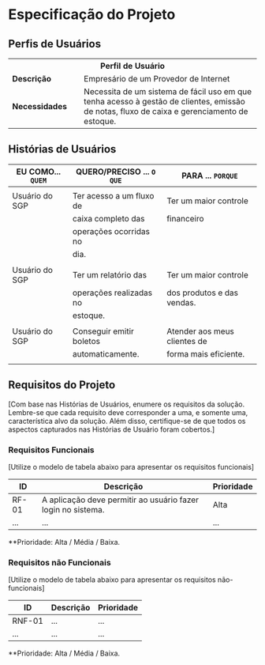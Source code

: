 # Especificação do Projeto

## Perfis de Usuários

<table>
<tbody>
<tr align=center>
<th colspan="2">Perfil de Usuário </th>
</tr>
<tr>
<td width="150px"><b>Descrição</b></td>
<td width="600px">Empresário de um Provedor de Internet</td>
</tr>
<tr>
<td><b>Necessidades</b></td>
<td>Necessita de um sistema de fácil uso em que tenha acesso à gestão
de clientes, emissão de notas, fluxo de caixa e gerenciamento de
estoque.</td>
</tr>
</tbody>
</table>


## Histórias de Usuários

|EU COMO... `QUEM`   | QUERO/PRECISO ... `O QUE` |PARA ... `PORQUE`                 |
|--------------------|---------------------------|----------------------------------|
|                    |                           |                                  |
| Usuário do SGP     | Ter acesso a um fluxo de  | Ter um maior controle            |
|                    | caixa completo das        | financeiro                       |
|                    | operações ocorridas no    |                                  |
|                    | dia.                      |                                  |
|                    |                           |                                  |
| Usuário do SGP     | Ter um relatório das      | Ter um maior controle            |
|                    | operações realizadas no   | dos produtos e das vendas.       |
|                    | estoque.                  |                                  |
|                    |                           |                                  |
| Usuário do SGP     | Conseguir emitir boletos  | Atender aos meus clientes de     |
|                    | automaticamente.          | forma mais eficiente.            |
|                    |                           |                                  |

## Requisitos do Projeto

[Com base nas Histórias de Usuários, enumere os requisitos da solução. Lembre-se que cada requisito deve corresponder a uma, e somente uma, característica alvo da solução. Além disso, certifique-se de que todos os aspectos capturados nas Histórias de Usuário foram cobertos.]

### Requisitos Funcionais

[Utilize o modelo de tabela abaixo para apresentar os requisitos funcionais]

|ID    | Descrição                | Prioridade |
|-------|---------------------------------|----|
| RF-01 | A aplicação deve permitir ao usuário fazer login no sistema. | Alta | 
|  ...  |  ...                    | ...   |

**Prioridade: Alta / Média / Baixa. 

### Requisitos não Funcionais

[Utilize o modelo de tabela abaixo para apresentar os requisitos não-funcionais]

|ID      | Descrição               |Prioridade |
|--------|-------------------------|----|
| RNF-01 |  ...                    | ...   | 
| ...    |  ...                    | ...   | 

**Prioridade: Alta / Média / Baixa. 

